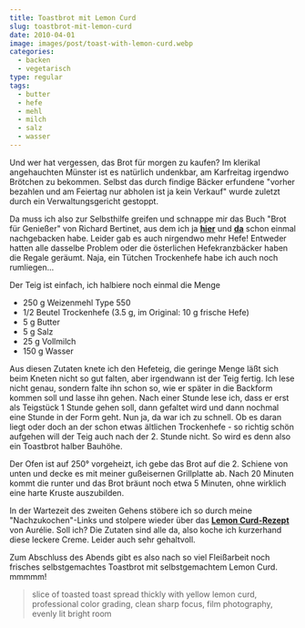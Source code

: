 ```yaml
---
title: Toastbrot mit Lemon Curd
slug: toastbrot-mit-lemon-curd
date: 2010-04-01
image: images/post/toast-with-lemon-curd.webp
categories: 
  - backen
  - vegetarisch
type: regular
tags: 
  - butter
  - hefe
  - mehl
  - milch
  - salz
  - wasser
---
```


Und wer hat vergessen, das Brot für morgen zu kaufen? Im klerikal angehauchten Münster ist es natürlich undenkbar, am Karfreitag irgendwo Brötchen zu bekommen. Selbst das durch findige Bäcker erfundene "vorher bezahlen und am Feiertag nur abholen ist ja kein Verkauf" wurde zuletzt durch ein Verwaltungsgericht gestoppt. 

Da muss ich also zur Selbsthilfe greifen und schnappe mir das Buch "Brot für Genießer" von Richard Bertinet, aus dem ich ja **[hier](../001-08-03-fougasse)** und **[da](../001-11-08-baguette)** schon einmal nachgebacken habe. Leider gab es auch nirgendwo mehr Hefe! Entweder hatten alle dasselbe Problem oder die österlichen Hefekranzbäcker haben die Regale geräumt. Naja, ein Tütchen Trockenhefe habe ich auch noch rumliegen...

Der Teig ist einfach, ich halbiere noch einmal die Menge

* 250 g Weizenmehl Type 550 
* 1/2 Beutel Trockenhefe (3.5 g, im Original: 10 g frische Hefe) 
* 5 g Butter 
* 5 g Salz 
* 25 g Vollmilch 
* 150 g Wasser

Aus diesen Zutaten knete ich den Hefeteig, die geringe Menge läßt sich beim Kneten nicht so gut falten, aber irgendwann ist der Teig fertig. Ich lese nicht genau, sondern falte ihn schon so, wie er später in die Backform kommen soll und lasse ihn gehen. Nach einer Stunde lese ich, dass er erst als Teigstück 1 Stunde gehen soll, dann gefaltet wird und dann nochmal eine Stunde in der Form geht. Nun ja, da war ich zu schnell. Ob es daran liegt oder doch an der schon etwas ältlichen Trockenhefe - so richtig schön aufgehen will der Teig auch nach der 2. Stunde nicht. So wird es denn also ein Toastbrot halber Bauhöhe.

Der Ofen ist auf 250° vorgeheizt, ich gebe das Brot auf die 2. Schiene von unten und decke es mit meiner gußeisernen Grillplatte ab. Nach 20 Minuten kommt die runter und das Brot bräunt noch etwa 5 Minuten, ohne wirklich eine harte Kruste auszubilden.

In der Wartezeit des zweiten Gehens stöbere ich so durch meine "Nachzukochen"-Links und stolpere wieder über das **[Lemon Curd-Rezept](http://www.franzoesischkochen.de/?p=1192)** von Aurélie. Soll ich? Die Zutaten sind alle da, also koche ich kurzerhand diese leckere Creme. Leider auch sehr gehaltvoll.

Zum Abschluss des Abends gibt es also nach so viel Fleißarbeit noch frisches selbstgemachtes Toastbrot mit selbstgemachtem Lemon Curd. mmmmm!

> slice of toasted toast spread thickly with yellow lemon curd, professional color grading, clean sharp focus, film photography, evenly lit bright room